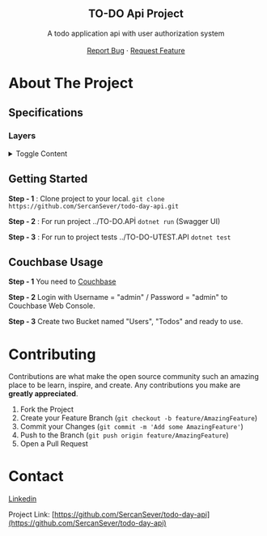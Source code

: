 <br />
<p align="center">
 
  <h2 align="center">TO-DO Api Project</h2>
  <p align="center">
    A todo application api with user authorization system
    <br />
    <br />
    <a href="https://github.com/SercanSever/todo-day-api/issues">Report Bug</a>
    ·
    <a href="https://github.com/SercanSever/todo-day-api/issues">Request Feature</a>
  </p>
</p>

# About The Project

## Specifications
### Layers

<details>
  <summary>Toggle Content</summary>

### Service

Business Layer created to process or control the information according to the required conditions.

### Entities

Entities Layer created for database tables.

### WebAPI

Web API Layer that opens the business layer to the swaggeruı.

### WebAPIUnitTest

ApiControllers tests..

</details>

## Getting Started <a name = "getting_started"></a>

<b>Step - 1</b> : Clone project to your local. `git clone https://github.com/SercanSever/todo-day-api.git`

<b>Step - 2</b> : For run project ../TO-DO.APİ `dotnet run` (Swagger UI)

<b>Step - 3</b> : For run to project tests ../TO-DO-UTEST.API `dotnet test`

## Couchbase Usage <a name = "usage"></a>

<b>Step - 1</b> You need to [Couchbase](https://hub.docker.com/_/couchbase?tab=description)

<b>Step - 2</b> Login with Username = "admin" / Password = "admin" to Couchbase Web Console.

<b>Step - 3</b> Create two Bucket named "Users", "Todos" and ready to use.





# Contributing

Contributions are what make the open source community such an amazing place to be learn, inspire, and create. Any contributions you make are **greatly appreciated**.

1. Fork the Project
2. Create your Feature Branch (`git checkout -b feature/AmazingFeature`)
3. Commit your Changes (`git commit -m 'Add some AmazingFeature'`)
4. Push to the Branch (`git push origin feature/AmazingFeature`)
5. Open a Pull Request

# Contact

[Linkedin](https://www.linkedin.com/in/sercan-sever-a97147202/)

Project Link: [https://github.com/SercanSever/todo-day-api](https://github.com/SercanSever/todo-day-api)





